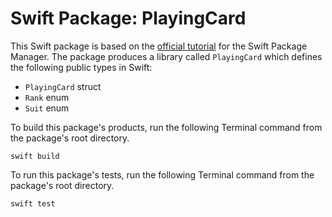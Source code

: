 # Swift Package: PlayingCard

This Swift package is based on the [official tutorial](https://swift.org/package-manager/#example-usage) for the Swift Package Manager. The package produces a library called `PlayingCard` which defines the following public types in Swift:

- `PlayingCard` struct
- `Rank` enum
- `Suit` enum

To build this package's products, run the following Terminal command from the package's root directory.

```
swift build
```

To run this package's tests, run the following Terminal command from the package's root directory.

```
swift test
```
